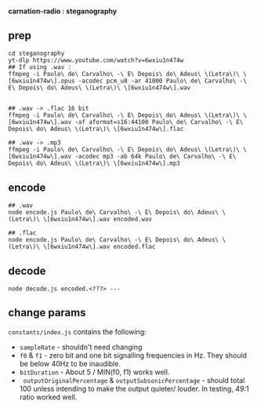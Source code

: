 #### carnation-radio : steganography

## prep
```
cd steganography
yt-dlp https://www.youtube.com/watch?v=6wxiu1n474w
## If using .wav : 
ffmpeg -i Paulo\ de\ Carvalho\ -\ E\ Depois\ do\ Adeus\ \(Letra\)\ \[6wxiu1n474w\].opus -acodec pcm_u8 -ar 41000 Paulo\ de\ Carvalho\ -\ E\ Depois\ do\ Adeus\ \(Letra\)\ \[6wxiu1n474w\].wav


## .wav -> .flac 16 bit
ffmpeg -i Paulo\ de\ Carvalho\ -\ E\ Depois\ do\ Adeus\ \(Letra\)\ \[6wxiu1n474w\].wav -af aformat=s16:44100 Paulo\ de\ Carvalho\ -\ E\ Depois\ do\ Adeus\ \(Letra\)\ \[6wxiu1n474w\].flac

## .wav -> .mp3
ffmpeg -i Paulo\ de\ Carvalho\ -\ E\ Depois\ do\ Adeus\ \(Letra\)\ \[6wxiu1n474w\].wav -acodec mp3 -ab 64k Paulo\ de\ Carvalho\ -\ E\ Depois\ do\ Adeus\ \(Letra\)\ \[6wxiu1n474w\].mp3
```

## encode
```
## .wav
node encode.js Paulo\ de\ Carvalho\ -\ E\ Depois\ do\ Adeus\ \(Letra\)\ \[6wxiu1n474w\].wav encoded.wav 

## .flac
node encode.js Paulo\ de\ Carvalho\ -\ E\ Depois\ do\ Adeus\ \(Letra\)\ \[6wxiu1n474w\].wav encoded.flac 
```

## decode
```
node decode.js encoded.<???> ---
```

## change params
`constants/index.js` contains the following:
* `sampleRate` - shouldn't need changing
* `f0` & `f1` - zero bit and one bit signalling frequencies in Hz. They should be below 40Hz to be inaudible.
* `bitDuration` - About 5 / MIN(f0, f1) works well.
* ` outputOriginalPercentage` & `outputSubsonicPercentage` - should total 100 unless intending to make the output quieter/ louder. In testing, 49:1 ratio worked well.



